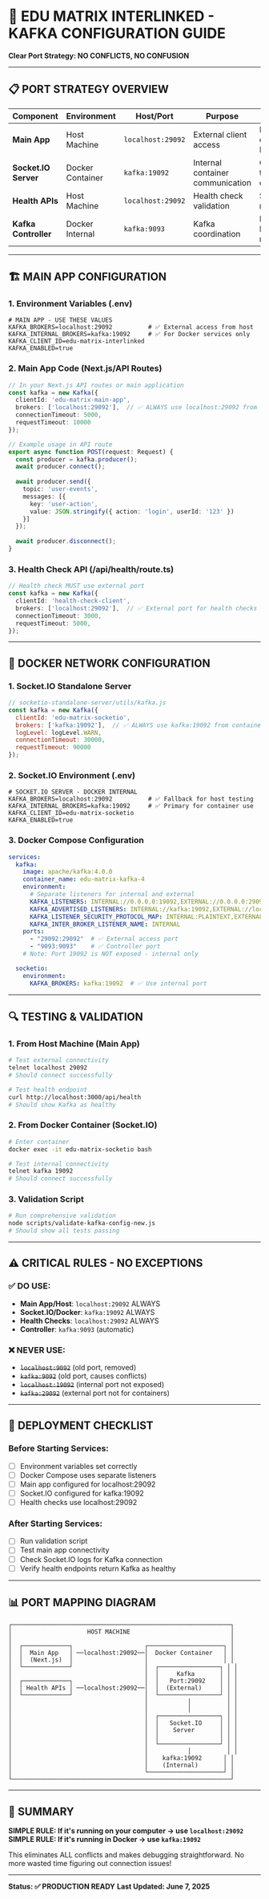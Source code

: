 # 🎯 EDU MATRIX INTERLINKED - KAFKA CONFIGURATION GUIDE

**Clear Port Strategy: NO CONFLICTS, NO CONFUSION**

---

## 📋 PORT STRATEGY OVERVIEW

| Component | Environment | Host/Port | Purpose | Notes |
|-----------|-------------|-----------|---------|-------|
| **Main App** | Host Machine | `localhost:29092` | External client access | From your computer to Docker |
| **Socket.IO Server** | Docker Container | `kafka:19092` | Internal container communication | Container-to-container only |
| **Health APIs** | Host Machine | `localhost:29092` | Health check validation | Same as main app |
| **Kafka Controller** | Docker Internal | `kafka:9093` | Kafka coordination | Internal Kafka management |

---

## 🏗️ MAIN APP CONFIGURATION

### 1. **Environment Variables (.env)**
```env
# MAIN APP - USE THESE VALUES
KAFKA_BROKERS=localhost:29092          # ✅ External access from host
KAFKA_INTERNAL_BROKERS=kafka:19092     # ✅ For Docker services only
KAFKA_CLIENT_ID=edu-matrix-interlinked
KAFKA_ENABLED=true
```

### 2. **Main App Code (Next.js/API Routes)**
```typescript
// In your Next.js API routes or main application
const kafka = new Kafka({
  clientId: 'edu-matrix-main-app',
  brokers: ['localhost:29092'],  // ✅ ALWAYS use localhost:29092 from main app
  connectionTimeout: 5000,
  requestTimeout: 10000
});

// Example usage in API route
export async function POST(request: Request) {
  const producer = kafka.producer();
  await producer.connect();
  
  await producer.send({
    topic: 'user-events',
    messages: [{
      key: 'user-action',
      value: JSON.stringify({ action: 'login', userId: '123' })
    }]
  });
  
  await producer.disconnect();
}
```

### 3. **Health Check API (/api/health/route.ts)**
```typescript
// Health check MUST use external port
const kafka = new Kafka({
  clientId: 'health-check-client',
  brokers: ['localhost:29092'],  // ✅ External port for health checks
  connectionTimeout: 3000,
  requestTimeout: 5000,
});
```

---

## 🐳 DOCKER NETWORK CONFIGURATION

### 1. **Socket.IO Standalone Server**
```javascript
// socketio-standalone-server/utils/kafka.js
const kafka = new Kafka({
  clientId: 'edu-matrix-socketio',
  brokers: ['kafka:19092'],  // ✅ ALWAYS use kafka:19092 from containers
  logLevel: logLevel.WARN,
  connectionTimeout: 30000,
  requestTimeout: 90000
});
```

### 2. **Socket.IO Environment (.env)**
```env
# SOCKET.IO SERVER - DOCKER INTERNAL
KAFKA_BROKERS=localhost:29092          # ✅ Fallback for host testing
KAFKA_INTERNAL_BROKERS=kafka:19092     # ✅ Primary for container use
KAFKA_CLIENT_ID=edu-matrix-socketio
KAFKA_ENABLED=true
```

### 3. **Docker Compose Configuration**
```yaml
services:
  kafka:
    image: apache/kafka:4.0.0
    container_name: edu-matrix-kafka-4
    environment:
      # Separate listeners for internal and external
      KAFKA_LISTENERS: INTERNAL://0.0.0.0:19092,EXTERNAL://0.0.0.0:29092,CONTROLLER://0.0.0.0:9093
      KAFKA_ADVERTISED_LISTENERS: INTERNAL://kafka:19092,EXTERNAL://localhost:29092
      KAFKA_LISTENER_SECURITY_PROTOCOL_MAP: INTERNAL:PLAINTEXT,EXTERNAL:PLAINTEXT,CONTROLLER:PLAINTEXT
      KAFKA_INTER_BROKER_LISTENER_NAME: INTERNAL
    ports:
      - "29092:29092"  # ✅ External access port
      - "9093:9093"    # ✅ Controller port
    # Note: Port 19092 is NOT exposed - internal only

  socketio:
    environment:
      KAFKA_BROKERS: kafka:19092  # ✅ Use internal port
```

---

## 🔍 TESTING & VALIDATION

### 1. **From Host Machine (Main App)**
```bash
# Test external connectivity
telnet localhost 29092
# Should connect successfully

# Test health endpoint
curl http://localhost:3000/api/health
# Should show Kafka as healthy
```

### 2. **From Docker Container (Socket.IO)**
```bash
# Enter container
docker exec -it edu-matrix-socketio bash

# Test internal connectivity
telnet kafka 19092
# Should connect successfully
```

### 3. **Validation Script**
```bash
# Run comprehensive validation
node scripts/validate-kafka-config-new.js
# Should show all tests passing
```

---

## ⚠️ CRITICAL RULES - NO EXCEPTIONS

### ✅ **DO USE:**
- **Main App/Host**: `localhost:29092` ALWAYS
- **Socket.IO/Docker**: `kafka:19092` ALWAYS
- **Health Checks**: `localhost:29092` ALWAYS
- **Controller**: `kafka:9093` (automatic)

### ❌ **NEVER USE:**
- ~~`localhost:9092`~~ (old port, removed)
- ~~`kafka:9092`~~ (old port, causes conflicts)
- ~~`localhost:19092`~~ (internal port not exposed)
- ~~`kafka:29092`~~ (external port not for containers)

---

## 🚀 DEPLOYMENT CHECKLIST

### Before Starting Services:
- [ ] Environment variables set correctly
- [ ] Docker Compose uses separate listeners
- [ ] Main app configured for localhost:29092
- [ ] Socket.IO configured for kafka:19092
- [ ] Health checks use localhost:29092

### After Starting Services:
- [ ] Run validation script
- [ ] Test main app connectivity
- [ ] Check Socket.IO logs for Kafka connection
- [ ] Verify health endpoints return Kafka as healthy

---

## 📊 PORT MAPPING DIAGRAM

```
┌─────────────────────────────────────────────────────────────┐
│                     HOST MACHINE                            │
│                                                             │
│  ┌─────────────┐                    ┌─────────────────────┐ │
│  │  Main App   │ ──localhost:29092──│  Docker Container   │ │
│  │  (Next.js)  │                    │                     │ │
│  └─────────────┘                    │  ┌─────────────────┐ │ │
│                                     │  │     Kafka       │ │ │
│  ┌─────────────┐                    │  │   Port:29092    │ │ │
│  │ Health APIs │ ──localhost:29092──│  │  (External)     │ │ │
│  └─────────────┘                    │  └─────────────────┘ │ │
│                                     │           │          │ │
│                                     │           │          │ │
│                                     │  ┌─────────────────┐ │ │
│                                     │  │   Socket.IO     │ │ │
│                                     │  │    Server       │ │ │
│                                     │  │                 │ │ │
│                                     │  └─────────────────┘ │ │
│                                     │           │          │ │
│                                     │    kafka:19092      │ │
│                                     │    (Internal)       │ │
│                                     └─────────────────────┘ │
└─────────────────────────────────────────────────────────────┘
```

---

## 🎯 SUMMARY

**SIMPLE RULE: If it's running on your computer → use `localhost:29092`**
**SIMPLE RULE: If it's running in Docker → use `kafka:19092`**

This eliminates ALL conflicts and makes debugging straightforward. No more wasted time figuring out connection issues!

---

**Status: ✅ PRODUCTION READY**
**Last Updated: June 7, 2025**
